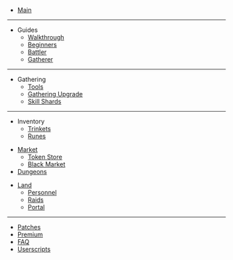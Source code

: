 <!-- docs/_sidebar.md -->

* [Main](/)

<hr>

* Guides
  * [Walkthrough](guides/walkthrough.md)
  * [Beginners](guides/beginners.md)
  * [Battler](guides/battler.md)
  * [Gatherer](guides/gatherer.md)

<!-- <hr> -->

<!-- * Battling  -->

<hr>

* Gathering
  * [Tools](gathering/tools.md)
  * [Gathering Upgrade](gathering/gatheringupgrade.md)
  * [Skill Shards](gathering/shards.md)



<hr>

* Inventory
  * [Trinkets](inventory/trinkets.md)
  * [Runes](inventory/runes.md)
<!--  * [Jewels](inventory/jewels.md) -->
* [Market](market.md)
  * [Token Store](market/tokenstore.md)
  * [Black Market](market/blackmarket.md)
* [Dungeons](dungeons.md)

<!-- * Crafting -->
<!-- * [Runecrafting](crafting/runecrafting.md) -->
<!-- * [Jewelcrafting](crafting/jewelcrafting.md) -->
<!-- * [Alchemy](crafting/alchemy.md) -->
<!-- * [Clans](clans.md) -->
* [Land](land.md)
  * [Personnel](land/personnel.md)
  * [Raids](land/raids.md)
  * [Portal](land/portal.md)

<hr>

* [Patches](patches.md)
* [Premium](premium.md)
* [FAQ](faq.md)
* [Userscripts](userscripts.md)
